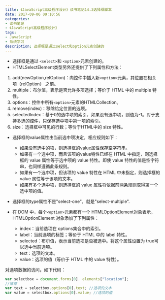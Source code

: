 ```yaml
---
title: 《JavaScript高级程序设计》读书笔记14.3选择框脚本
date: 2017-09-06 09:10:56
categories:
- 读书笔记
- 《JavaScript高级程序设计》
tags:
- JavaScript
- 系统学习
description: 选择框是通过select和option元素创建的
---
```


- 选择框是通过 `<select>`和 `<option>`元素创建的。
- HTMLSelectElement类型另外还提供了下列属性和方法：
1. add(newOption,relOption)：向控件中插入新`<option>`元素，其位置在相关项（relOption）
之前。
2. multiple：布尔值，表示是否允许多项选择；等价于 HTML 中的 multiple 特性。
3. options：控件中所有`<option>`元素的HTMLCollection。
4. remove(index)：移除给定位置的选项。
5. selectedIndex：基于0的选中项的索引，如果没有选中项，则值为-1。对于支持多选的控件，只保存选中项中第一项的索引。
6. size：选择框中可见的行数；等价于HTML中的 size 特性。
- 选择框的value属性由当前选中项决定，相应规则如下：
    - 如果没有选中的项，则选择框的value属性保存空字符串。
    - 如果有一个选中项，而且该项的value特性已经在 HTML 中指定，则选择框的 value 属性等于选中项的 value 特性。即使 value 特性的值是空字符串，也同样遵循此条规则。
    - 如果有一个选中项，但该项的 value 特性在 HTML 中未指定，则选择框的 value 属性等于该项的文本。
    - 如果有多个选中项，则选择框的 value 属性将依据前两条规则取得第一个选中项的值。


- 选择框的type属性不是"select-one"，就是"select-multiple".

- 在 DOM 中，每个`<option>`元素都有一个 HTMLOptionElement对象表示，HTMLOptionElement 对象添加了下列属性：
    - index：当前选项在 options集合中的索引。
    - label：当前选项的标签；等价于 HTML 中的 label 特性。
    - selected：布尔值，表示当前选项是否被选中。将这个属性设置为 true可以选中当前选项。
    - text：选项的文本。
    - value：选项的值（等价于 HTML 中的 value 特性）。

对选项数据的访问，如下代码：
```javascript
var selectbox = document.forms[0]. elements["location"];
//推荐
var text = selectbox.options[0].text; //选项的文本
var value = selectbox.options[0].value; //选项的值
```
